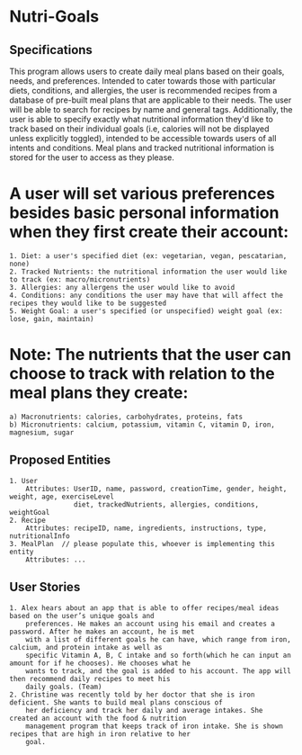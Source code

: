# Nutri-Goals

## Specifications

This program allows users to create daily meal plans based on their goals, needs, and preferences. Intended to cater 
towards those with particular diets, conditions, and allergies, the user is recommended recipes from a database of 
pre-built meal plans that are applicable to their needs. The user will be able to search for recipes by name and 
general tags. Additionally, the user is able to specify exactly what nutritional information they'd like to track 
based on their individual goals (i.e, calories will not be displayed unless explicitly toggled), intended to be 
accessible towards users of all intents and conditions. Meal plans and tracked nutritional information is stored for the
user to access as they please.

# A user will set various preferences besides basic personal information when they first create their account:
    1. Diet: a user's specified diet (ex: vegetarian, vegan, pescatarian, none)
    2. Tracked Nutrients: the nutritional information the user would like to track (ex: macro/micronutrients)
    3. Allergies: any allergens the user would like to avoid
    4. Conditions: any conditions the user may have that will affect the recipes they would like to be suggested
    5. Weight Goal: a user's specified (or unspecified) weight goal (ex: lose, gain, maintain)

# Note: The nutrients that the user can choose to track with relation to the meal plans they create:
    a) Macronutrients: calories, carbohydrates, proteins, fats
    b) Micronutrients: calcium, potassium, vitamin C, vitamin D, iron, magnesium, sugar
    
## Proposed Entities
    1. User
        Attributes: UserID, name, password, creationTime, gender, height, weight, age, exerciseLevel
                    diet, trackedNutrients, allergies, conditions, weightGoal
    2. Recipe
        Attributes: recipeID, name, ingredients, instructions, type, nutritionalInfo
    3. MealPlan  // please populate this, whoever is implementing this entity
        Attributes: ...

## User Stories
    1. Alex hears about an app that is able to offer recipes/meal ideas based on the user’s unique goals and 
        preferences. He makes an account using his email and creates a password. After he makes an account, he is met 
        with a list of different goals he can have, which range from iron, calcium, and protein intake as well as 
        specific Vitamin A, B, C intake and so forth(which he can input an amount for if he chooses). He chooses what he
        wants to track, and the goal is added to his account. The app will then recommend daily recipes to meet his 
        daily goals. (Team)
    2. Christine was recently told by her doctor that she is iron deficient. She wants to build meal plans conscious of 
        her deficiency and track her daily and average intakes. She created an account with the food & nutrition 
        management program that keeps track of iron intake. She is shown recipes that are high in iron relative to her 
        goal.
